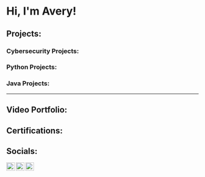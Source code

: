 <h1>Hi, I'm Avery! </h1>

<h2>Projects:</h2>
<h3>Cybersecurity Projects:</h3>
<h3>Python Projects:</h3>
<h3>Java Projects:</h3>


<hr>
<h2>Video Portfolio:</h2>



<h2>Certifications:</h2>



<h2>Socials:</h2>

[<img align="left" alt="Avery | YouTube" width="22px" src="https://cdn.jsdelivr.net/npm/simple-icons@v3/icons/youtube.svg" />][youtube]
[<img align="left" alt="Avery | LinkedIn" width="22px" src="https://cdn.jsdelivr.net/npm/simple-icons@v3/icons/linkedin.svg" />][linkedin]
[<img align="left" alt="Avery | Instagram" width="22px" src="https://cdn.jsdelivr.net/npm/simple-icons@v3/icons/instagram.svg" />][instagram]


[youtube]: https://www.youtube.com/channel/UCCL-i6UgUgipdbAmaYAUSog
[instagram]: https://www.instagram.com/joshmadakor/
[linkedin]: https://www.linkedin.com/in/avery-kuenzi-84549523a/

<!--
**joshmadakor1/joshmadakor1** is a ✨ _special_ ✨ repository because its `README.md` (this file) appears on your GitHub profile.

Here are some ideas to get you started:

- 🔭 I’m currently working on ...
- 🌱 I’m currently learning ...
- 👯 I’m looking to collaborate on ...
- 🤔 I’m looking for help with ...
- 💬 Ask me about ...
- 📫 How to reach me: ...
- 😄 Pronouns: ...
- ⚡ Fun fact: ...
-->
